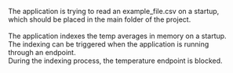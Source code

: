 The application is trying to read an example_file.csv on a startup, \
which should be placed in the main folder of the project. \
\
The application indexes the temp averages in memory on a startup. \
The indexing can be triggered when the application is running \
through an endpoint. \
During the indexing process, the temperature endpoint is blocked.
